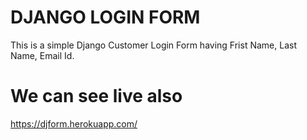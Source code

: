 # DJANGO LOGIN FORM

This is a simple Django Customer Login Form having Frist Name, Last Name, Email Id.

# We can see live also  

https://djform.herokuapp.com/
